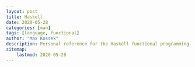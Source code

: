 ```yaml
---
layout: post
title: Haskell
date: 2020-05-28
categories: [man]
tags: [language, functional]
author: "Max Kossek"
description: Personal reference for the Haskell functional programming language.
sitemap:
    lastmod: 2020-05-28
---
```


